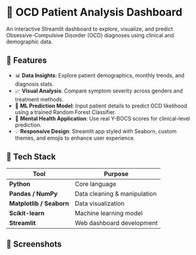 # 🧠 OCD Patient Analysis Dashboard
An interactive Streamlit dashboard to explore, visualize, and predict Obsessive-Compulsive Disorder (OCD) diagnoses using clinical and demographic data.

## 📌 Features
- 📊 **Data Insights**: Explore patient demographics, monthly trends, and diagnosis stats.
- 📈 **Visual Analysis**: Compare symptom severity across genders and treatment methods.
- 🤖 **ML Prediction Model**: Input patient details to predict OCD likelihood using a trained Random Forest Classifier.
- 🧠 **Mental Health Application**: Use real Y-BOCS scores for clinical-level prediction.
- 💡 **Responsive Design**: Streamlit app styled with Seaborn, custom themes, and emojis to enhance user experience.

## 🧪 Tech Stack
| Tool | Purpose |
|------|---------|
| **Python** | Core language |
| **Pandas / NumPy** | Data cleaning & manipulation |
| **Matplotlib / Seaborn** | Data visualization |
| **Scikit-learn** | Machine learning model |
| **Streamlit** | Web dashboard development |

## 📸 Screenshots
